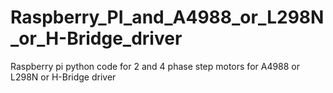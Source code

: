 # Raspberry_PI_and_A4988_or_L298N_or_H-Bridge_driver
Raspberry pi python code for 2 and 4 phase step motors for A4988 or L298N or H-Bridge driver
